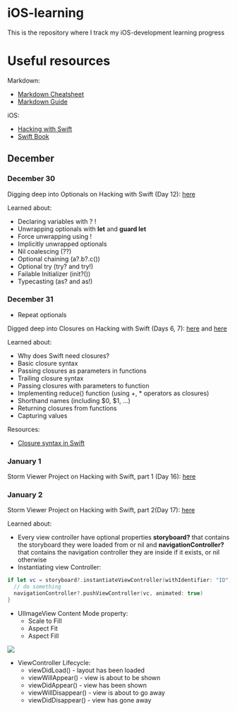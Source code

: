 # iOS-learning
This is the repository where I track my iOS-development learning progress

# Useful resources
Markdown:
* [Markdown Cheatsheet](https://github.com/adam-p/markdown-here/wiki/Markdown-Cheatsheet)
* [Markdown Guide](https://www.markdownguide.org/basic-syntax/)

iOS:
* [Hacking with Swift](https://www.hackingwithswift.com)
* [Swift Book](https://swiftbook.ru)

## December

### December 30
Digging deep into Optionals on Hacking with Swift (Day 12): [here](https://www.hackingwithswift.com/100/12)

Learned about:
* Declaring variables with ? !
* Unwrapping optionals with **let** and **guard let**
* Force unwrapping using !
* Implicitly unwrapped optionals
* Nil coalescing (??)
* Optional chaining (a?.b?.c())
* Optional try (try? and try!)
* Failable Initializer (init?())
* Typecasting (as? and as!)

### December 31

* Repeat optionals

Digged deep into Closures on Hacking with Swift (Days 6, 7): [here](https://www.hackingwithswift.com/100/6) and [here](https://www.hackingwithswift.com/100/7)

Learned about:
* Why does Swift need closures?
* Basic closure syntax
* Passing closures as parameters in functions
* Trailing closure syntax
* Passing closures with parameters to function
* Implementing reduce() function (using +, * operators as closures)
* Shorthand names (including $0, $1, ...)
* Returning closures from functions
* Capturing values

Resources:
* [Closure syntax in Swift](http://goshdarnclosuresyntax.com)

### January 1

Storm Viewer Project on Hacking with Swift, part 1 (Day 16): [here](https://www.hackingwithswift.com/100/16)

### January 2

Storm Viewer Project on Hacking with Swift, part 2(Day 17): [here](https://www.hackingwithswift.com/100/17)

Learned about:
* Every view controller have optional properties **storyboard?** that contains the storyboard they were loaded from or nil and **navigationController?** that contains the navigation controller they are inside if it exists, or nil otherwise
* Instantiating view Controller:
```swift
if let vc = storyboard?.instantiateViewController(withIdentifier: "ID") as? MyViewController {
  // do something
  navigationController?.pushViewController(vc, animated: true)
}
```
* UIImageView Content Mode property:
  * Scale to Fill
  * Aspect Fit
  * Aspect Fill
  
![](https://i.stack.imgur.com/gzXIl.png)

* ViewController Lifecycle:
  * viewDidLoad() - layout has been loaded
  * viewWillAppear() - view is about to be shown
  * viewDidAppear() - view has been shown
  * viewWillDisappear() - view is about to go away
  * viewDidDisappear() - view has gone away
